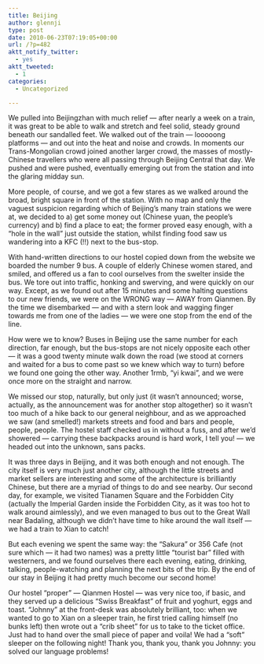 ```yaml
---
title: Beijing
author: glennji
type: post
date: 2010-06-23T07:19:05+00:00
url: /?p=482
aktt_notify_twitter:
  - yes
aktt_tweeted:
  - 1
categories:
  - Uncategorized

---
```

We pulled into Beijingzhan with much relief &#8212; after nearly a week on a train, it was great to be able to walk and stretch and feel solid, steady ground beneath our sandalled feet. We walked out of the train &#8212; looooong platforms &#8212; and out into the heat and noise and crowds. In moments our Trans-Mongolian crowd joined another larger crowd, the masses of mostly-Chinese travellers who were all passing through Beijing Central that day. We pushed and were pushed, eventually emerging out from the station and into the glaring midday sun.
  
More people, of course, and we got a few stares as we walked around the broad, bright square in front of the station. With no map and only the vaguest suspicion regarding which of Beijing&#8217;s many train stations we were at, we decided to a) get some money out (Chinese yuan, the people&#8217;s currency) and b) find a place to eat; the former proved easy enough, with a &#8220;hole in the wall&#8221; just outside the station, whilst finding food saw us wandering into a KFC (!!) next to the bus-stop.
  
With hand-written directions to our hostel copied down from the website we boarded the number 9 bus. A couple of elderly Chinese women stared, and smiled, and offered us a fan to cool ourselves from the swelter inside the bus. We tore out into traffic, honking and swerving, and were quickly on our way. Except, as we found out after 15 minutes and some halting questions to our new friends, we were on the WRONG way &#8212; AWAY from Qianmen. By the time we disembarked &#8212; and with a stern look and wagging finger towards me from one of the ladies &#8212; we were one stop from the end of the line.
  
How were we to know? Buses in Beijing use the same number for each direction, far enough, but the bus-stops are not nicely opposite each other &#8212; it was a good twenty minute walk down the road (we stood at corners and waited for a bus to come past so we knew which way to turn) before we found one going the other way. Another 1rmb, &#8220;yi kwai&#8221;, and we were once more on the straight and narrow.
  
We missed our stop, naturally, but only just (it wasn&#8217;t announced; worse, actually, as the announcement was for another stop altogether) so it wasn&#8217;t too much of a hike back to our general neighbour, and as we approached we saw (and smelled!) markets streets and food and bars and people, people, people. The hostel staff checked us in without a fuss, and after we&#8217;d showered &#8212; carrying these backpacks around is hard work, I tell you! &#8212; we headed out into the unknown, sans packs.
  
It was three days in Beijing, and it was both enough and not enough. The city itself is very much just another city, although the little streets and market sellers are interesting and some of the architecture is brilliantly Chinese, but there are a myriad of things to do and see nearby. Our second day, for example, we visited Tianamen Square and the Forbidden City (actually the Imperial Garden inside the Forbidden City, as it was too hot to walk around aimlessly), and we even managed to bus out to the Great Wall near Badaling, although we didn&#8217;t have time to hike around the wall itself &#8212; we had a train to Xian to catch!
  
But each evening we spent the same way: the &#8220;Sakura&#8221; or 356 Cafe (not sure which &#8212; it had two names) was a pretty little &#8220;tourist bar&#8221; filled with westerners, and we found ourselves there each evening, eating, drinking, talking, people-watching and planning the next bits of the trip. By the end of our stay in Beijing it had pretty much become our second home!
  
Our hostel &#8220;proper&#8221; &#8212; Qianmen Hostel &#8212; was very nice too, if basic, and they served up a delicious &#8220;Swiss Breakfast&#8221; of fruit and yoghurt, eggs and toast. &#8220;Johnny&#8221; at the front-desk was absolutely brilliant, too: when we wanted to go to Xian on a sleeper train, he first tried calling himself (no bunks left) then wrote out a &#8220;crib sheet&#8221; for us to take to the ticket office. Just had to hand over the small piece of paper and voila! We had a &#8220;soft&#8221; sleeper on the following night! Thank you, thank you, thank you Johnny: you solved our language problems!
